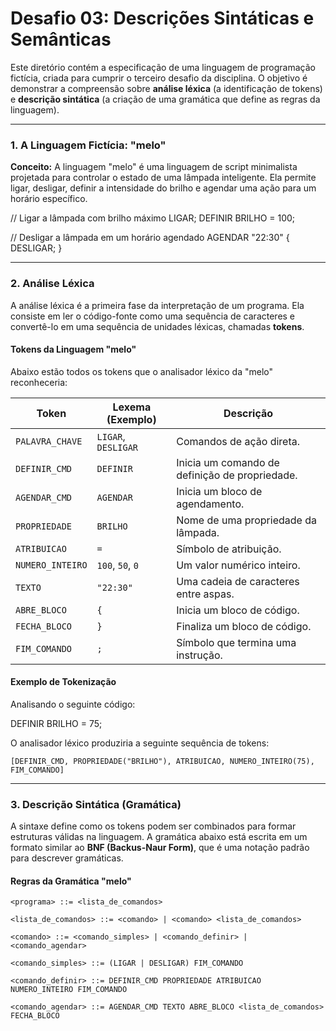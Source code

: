 # Desafio 03: Descrições Sintáticas e Semânticas

Este diretório contém a especificação de uma linguagem de programação fictícia, criada para cumprir o terceiro desafio da disciplina. O objetivo é demonstrar a compreensão sobre **análise léxica** (a identificação de tokens) e **descrição sintática** (a criação de uma gramática que define as regras da linguagem).

---

### 1. A Linguagem Fictícia: "melo"

**Conceito:** A linguagem "melo" é uma linguagem de script minimalista projetada para controlar o estado de uma lâmpada inteligente. Ela permite ligar, desligar, definir a intensidade do brilho e agendar uma ação para um horário específico.

// Ligar a lâmpada com brilho máximo
LIGAR;
DEFINIR BRILHO = 100;

// Desligar a lâmpada em um horário agendado
AGENDAR "22:30" {
DESLIGAR;
}

---

### 2. Análise Léxica

A análise léxica é a primeira fase da interpretação de um programa. Ela consiste em ler o código-fonte como uma sequência de caracteres e convertê-lo em uma sequência de unidades léxicas, chamadas **tokens**.

#### Tokens da Linguagem "melo"

Abaixo estão todos os tokens que o analisador léxico da "melo" reconheceria:

| Token             | Lexema (Exemplo)        | Descrição                                         |
| ----------------- | ----------------------- | ------------------------------------------------- |
| `PALAVRA_CHAVE`   | `LIGAR`, `DESLIGAR`     | Comandos de ação direta.                          |
| `DEFINIR_CMD`     | `DEFINIR`               | Inicia um comando de definição de propriedade.    |
| `AGENDAR_CMD`     | `AGENDAR`               | Inicia um bloco de agendamento.                   |
| `PROPRIEDADE`     | `BRILHO`                | Nome de uma propriedade da lâmpada.               |
| `ATRIBUICAO`      | `=`                     | Símbolo de atribuição.                            |
| `NUMERO_INTEIRO`  | `100`, `50`, `0`        | Um valor numérico inteiro.                        |
| `TEXTO`           | `"22:30"`               | Uma cadeia de caracteres entre aspas.             |
| `ABRE_BLOCO`      | `{`                     | Inicia um bloco de código.                        |
| `FECHA_BLOCO`     | `}`                     | Finaliza um bloco de código.                      |
| `FIM_COMANDO`     | `;`                     | Símbolo que termina uma instrução.                |

#### Exemplo de Tokenização

Analisando o seguinte código:

DEFINIR BRILHO = 75;

O analisador léxico produziria a seguinte sequência de tokens:

`[DEFINIR_CMD, PROPRIEDADE("BRILHO"), ATRIBUICAO, NUMERO_INTEIRO(75), FIM_COMANDO]`

---

### 3. Descrição Sintática (Gramática)

A sintaxe define como os tokens podem ser combinados para formar estruturas válidas na linguagem. A gramática abaixo está escrita em um formato similar ao **BNF (Backus-Naur Form)**, que é uma notação padrão para descrever gramáticas.

#### Regras da Gramática "melo"

```bnf
<programa> ::= <lista_de_comandos>

<lista_de_comandos> ::= <comando> | <comando> <lista_de_comandos>

<comando> ::= <comando_simples> | <comando_definir> | <comando_agendar>

<comando_simples> ::= (LIGAR | DESLIGAR) FIM_COMANDO

<comando_definir> ::= DEFINIR_CMD PROPRIEDADE ATRIBUICAO NUMERO_INTEIRO FIM_COMANDO

<comando_agendar> ::= AGENDAR_CMD TEXTO ABRE_BLOCO <lista_de_comandos> FECHA_BLOCO
